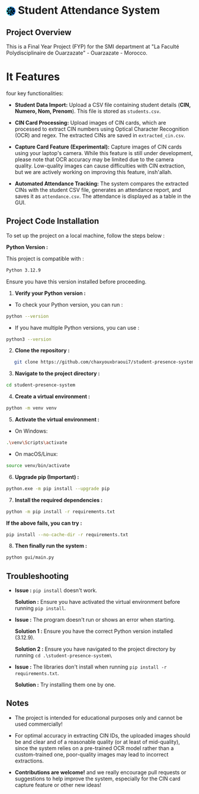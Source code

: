 # <img src="gui/images&logo/logo.png" alt="icon" height="25" style="vertical-align: middle;"/> **Student Attendance System**

## Project Overview

This is a Final Year Project (FYP) for the SMI department at "La Faculté Polydisciplinaire de Ouarzazate" - Ouarzazate - Morocco.

# It Features  

four key functionalities:  

- **Student Data Import:** Upload a CSV file containing student details (**CIN, Numero, Nom, Prenom**). This file is stored as `students.csv`.

- **CIN Card Processing:** Upload images of CIN cards, which are processed to extract CIN numbers using Optical Character Recognition (OCR) and regex. The extracted CINs are saved in `extracted_cin.csv`.

- **Capture Card Feature (Experimental):** Capture images of CIN cards using your laptop's camera. While this feature is still under development, please note that OCR accuracy may be limited due to the camera quality. Low-quality images can cause difficulties with CIN extraction, but we are actively working on improving this feature, insh'allah.

- **Automated Attendance Tracking:** The system compares the extracted CINs with the student CSV file, generates an attendance report, and saves it as `attendance.csv`. The attendance is displayed as a table in the GUI.


## Project Code Installation

To set up the project on a local machine, follow the steps below :

**Python Version :**

This project is compatible with :

```bash
Python 3.12.9
```

Ensure you have this version installed before proceeding.

1. **Verify your Python version :**

- To check your Python version, you can run : 

```bash
python --version
```

- If you have multiple Python versions, you can use :

```bash
python3 --version
```

2. **Clone the repository :**

```bash
   git clone https://github.com/chaxyouxbraoui7/student-presence-system.git
```

3. **Navigate to the project directory :**

```bash
cd student-presence-system
```

4. **Create a virtual environment :**

```bash
python -m venv venv
```

5. **Activate the virtual environment :**

- On Windows:

```bash
.\venv\Scripts\activate
```

- On macOS/Linux:

```bash
source venv/bin/activate
```

6. **Upgrade pip (Important) :**

```bash
python.exe -m pip install --upgrade pip
```

7. **Install the required dependencies :**

```bash
python -m pip install -r requirements.txt
```

**If the above fails, you can try :**

```bash
pip install --no-cache-dir -r requirements.txt
```

8. **Then finally run the system :**

```bash
python gui/main.py
```

## Troubleshooting

- **Issue :** `pip install` doesn't work.

  **Solution :** Ensure you have activated the virtual environment before running `pip install`.

- **Issue :** The program doesn't run or shows an error when starting.

  **Solution 1 :** Ensure you have the correct Python version installed (3.12.9).

  **Solution 2 :** Ensure you have navigated to the project directory by running `cd .\student-presence-system\`

- **Issue :** The libraries don't install when running `pip install -r requirements.txt`.

  **Solution :** Try installing them one by one.

## Notes

- The project is intended for educational purposes only and cannot be used commercially!

- For optimal accuracy in extracting CIN IDs, the uploaded images should be and clear and of a reasonable quality (or at least of mid-quality), since the system relies on a pre-trained OCR model rather than a custom-trained one, poor-quality images may lead to incorrect extractions.

- **Contributions are welcome!** and we really encourage pull requests or suggestions to help improve the system, especially for the CIN card capture feature or other new ideas!